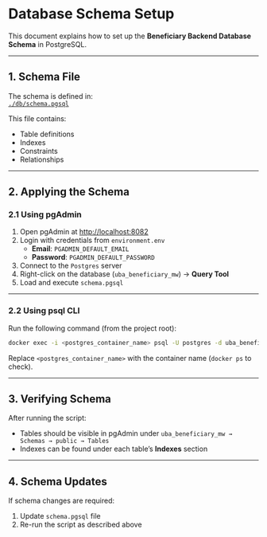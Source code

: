 
# Database Schema Setup

This document explains how to set up the **Beneficiary Backend Database Schema** in PostgreSQL.

---

## 1. Schema File

The schema is defined in:  
[`./db/schema.pgsql`](../../db/schema.pgsql)

This file contains:
- Table definitions  
- Indexes  
- Constraints  
- Relationships  

---

## 2. Applying the Schema

### 2.1 Using pgAdmin

1. Open pgAdmin at [http://localhost:8082](http://localhost:8082)  
2. Login with credentials from `environment.env`  
   - **Email**: `PGADMIN_DEFAULT_EMAIL`  
   - **Password**: `PGADMIN_DEFAULT_PASSWORD`  
3. Connect to the `Postgres` server  
4. Right-click on the database (`uba_beneficiary_mw`) → **Query Tool**  
5. Load and execute `schema.pgsql`

---

### 2.2 Using psql CLI

Run the following command (from the project root):

```bash
docker exec -i <postgres_container_name> psql -U postgres -d uba_beneficiary_mw < ./db/schema.pgsql
````

Replace `<postgres_container_name>` with the container name (`docker ps` to check).

---

## 3. Verifying Schema

After running the script:

* Tables should be visible in pgAdmin under `uba_beneficiary_mw → Schemas → public → Tables`
* Indexes can be found under each table’s **Indexes** section

---

## 4. Schema Updates

If schema changes are required:

1. Update `schema.pgsql` file
2. Re-run the script as described above






